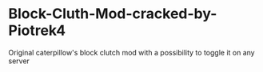 # Block-Cluth-Mod-cracked-by-Piotrek4
Original caterpillow's block clutch mod with a possibility to toggle it on any server
